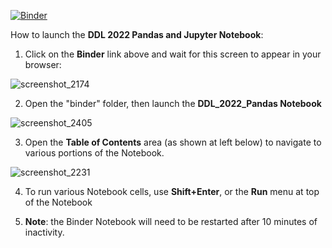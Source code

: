 [![Binder](https://mybinder.org/badge_logo.svg)](https://mybinder.org/v2/gh/RichardFreedman/DDL_2022_Pandas_Jupyter/HEAD?urlpath=https%3A%2F%2Fgithub.com%2FRichardFreedman%2FDDL_2022_Pandas_Jupyter%2Fblob%2Fmain%2FDDL_2022_Pandas_Jupyter.ipynb)


How to launch the **DDL 2022 Pandas and Jupyter Notebook**:

1.  Click on the **Binder** link above and wait for this screen to appear in your browser:

![screenshot_2174](https://user-images.githubusercontent.com/4398776/124515530-b0c95f80-ddad-11eb-9ccb-29ebff210089.png)

2.  Open the "binder" folder, then launch the **DDL_2022_Pandas Notebook** 

![screenshot_2405](https://user-images.githubusercontent.com/4398776/142744727-5cd759f8-fc81-475b-9643-b83a3f7e355f.png)


3. Open the **Table of Contents** area (as shown at left below) to navigate to various portions of the Notebook.

![screenshot_2231](https://user-images.githubusercontent.com/4398776/126180906-a9297690-0bf7-4ac1-9e3e-22aed57e1ada.png)


4. To run various Notebook cells, use **Shift+Enter**, or the **Run** menu at top of the Notebook

5.  **Note**:  the Binder Notebook will need to be restarted after 10 minutes of inactivity.

